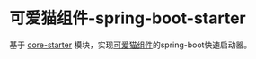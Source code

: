 # 可爱猫组件-spring-boot-starter

基于 [core-starter](../core-spring-boot-starter) 模块，实现[可爱猫组件](../../component/component-lovelycat-httpapi)的spring-boot快速启动器。

